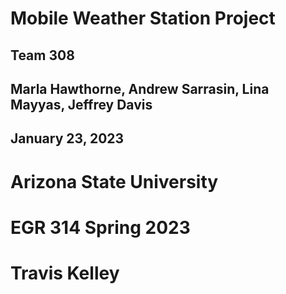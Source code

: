 
# Mobile Weather Station Project
## Team 308
## Marla Hawthorne, Andrew Sarrasin, Lina Mayyas, Jeffrey Davis
## January 23, 2023
# Arizona State University
# EGR 314 Spring 2023
# Travis Kelley
